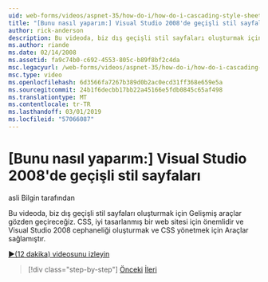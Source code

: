```yaml
---
uid: web-forms/videos/aspnet-35/how-do-i/how-do-i-cascading-style-sheets-in-visual-studio-2008
title: "[Bunu nasıl yaparım:] Visual Studio 2008'de geçişli stil sayfaları | Microsoft Docs"
author: rick-anderson
description: Bu videoda, biz dış geçişli stil sayfaları oluşturmak için Gelişmiş araçlar gözden geçireceğiz. CSS tüm iyi tasarlanmış bir web sitesi ve Visual Studio 2 önemlidir...
ms.author: riande
ms.date: 02/14/2008
ms.assetid: fa9c74b0-c692-4553-805c-b89f8bf2c4da
msc.legacyurl: /web-forms/videos/aspnet-35/how-do-i/how-do-i-cascading-style-sheets-in-visual-studio-2008
msc.type: video
ms.openlocfilehash: 6d3566fa7267b389d0b2ac0ecd31ff368e659e5a
ms.sourcegitcommit: 24b1f6decbb17bb22a45166e5fdb0845c65af498
ms.translationtype: MT
ms.contentlocale: tr-TR
ms.lasthandoff: 03/01/2019
ms.locfileid: "57066087"
---
```

<a name="how-do-i-cascading-style-sheets-in-visual-studio-2008"></a>[Bunu nasıl yaparım:] Visual Studio 2008'de geçişli stil sayfaları
====================
asli Bilgin tarafından

Bu videoda, biz dış geçişli stil sayfaları oluşturmak için Gelişmiş araçlar gözden geçireceğiz. CSS, iyi tasarlanmış bir web sitesi için önemlidir ve Visual Studio 2008 cephaneliği oluşturmak ve CSS yönetmek için Araçlar sağlamıştır.

[&#9654;(12 dakika) videosunu izleyin](https://channel9.msdn.com/Blogs/ASP-NET-Site-Videos/how-do-i-cascading-style-sheets-in-visual-studio-2008)

> [!div class="step-by-step"]
> [Önceki](how-do-i-create-nested-master-page-in-visual-studio-2008.md)
> [İleri](how-do-i-working-with-visual-studio-2008-net-framework.md)
